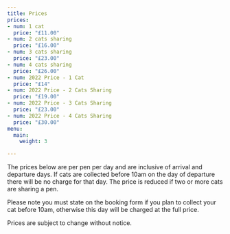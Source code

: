 ```yaml
---
title: Prices
prices:
- num: 1 cat
  price: "£11.00"
- num: 2 cats sharing
  price: "£16.00"
- num: 3 cats sharing
  price: "£23.00"
- num: 4 cats sharing
  price: "£26.00"
- num: 2022 Price - 1 Cat
  price: "£14"
- num: 2022 Price - 2 Cats Sharing
  price: "£19.00"
- num: 2022 Price - 3 Cats Sharing
  price: "£23.00"
- num: 2022 Price - 4 Cats Sharing
  price: "£30.00"
menu:
  main:
    weight: 3

---
```

The prices below are per pen per day and are inclusive of arrival and departure days. If cats are collected before 10am on the day of departure there will be no charge for that day. The price is reduced if two or more cats are sharing a pen.

Please note you must state on the booking form if you plan to collect your cat before 10am, otherwise this day will be charged at the full price.

Prices are subject to change without notice.